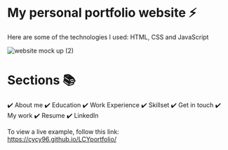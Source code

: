 # My personal portfolio website ⚡️

Here are some of the technologies I used:
HTML, CSS and JavaScript

![website mock up (2)](https://user-images.githubusercontent.com/127811480/234177710-1e99a300-c355-41e3-b2c2-0fce7d862101.png)

# Sections 📚
✔️ About me
✔️ Education
✔️ Work Experience
✔️ Skillset
✔️ Get in touch
✔️ My work
✔️ Resume
✔️ LinkedIn

To view a live example, follow this link: https://cycy96.github.io/LCYportfolio/
